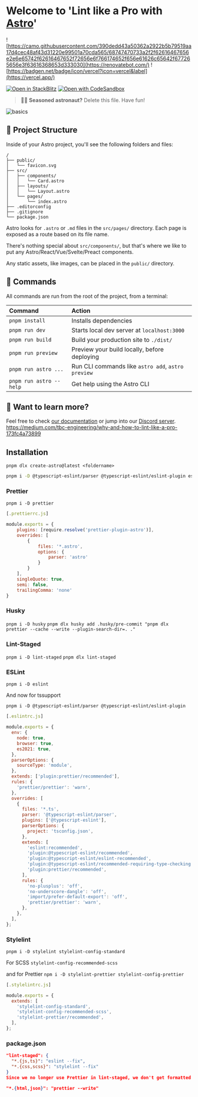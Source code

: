 # Welcome to 'Lint like a Pro with [Astro](https://astro.build)'

![https://camo.githubusercontent.com/390dedd43a50362a2922b5b79519aa17d4cec48af43d31220e99501a70cda565/68747470733a2f2f62616467656e2e6e65742f62616467652f72656e6f766174652f656e61626c65642f677265656e3f63616368653d333030](https://renovatebot.com/)
![https://badgen.net/badge/icon/vercel?icon=vercel&label](https://vercel.app/)

[![Open in StackBlitz](https://developer.stackblitz.com/img/open_in_stackblitz.svg)](https://stackblitz.com/github/advanced-astro/astro-lintlapro)
[![Open with CodeSandbox](https://assets.codesandbox.io/github/button-edit-lime.svg)](https://codesandbox.io/s/github/advanced-astro/astro-lintlapro)

> 🧑‍🚀 **Seasoned astronaut?** Delete this file. Have fun!

![basics](https://user-images.githubusercontent.com/4677417/186188965-73453154-fdec-4d6b-9c34-cb35c248ae5b.png)

## 🚀 Project Structure

Inside of your Astro project, you'll see the following folders and files:

```text
/
├── public/
│   └── favicon.svg
├── src/
│   ├── components/
│   │   └── Card.astro
│   ├── layouts/
│   │   └── Layout.astro
│   └── pages/
│       └── index.astro
├── .editorconfig
├── .gitignore
└── package.json
```

Astro looks for `.astro` or `.md` files in the `src/pages/` directory. Each page is exposed as a route based on its file name.

There's nothing special about `src/components/`, but that's where we like to put any Astro/React/Vue/Svelte/Preact components.

Any static assets, like images, can be placed in the `public/` directory.

## 🧞 Commands

All commands are run from the root of the project, from a terminal:

| Command                 | Action                                             |
| :---------------------- | :------------------------------------------------- |
| `pnpm install`          | Installs dependencies                              |
| `pnpm run dev`          | Starts local dev server at `localhost:3000`        |
| `pnpm run build`        | Build your production site to `./dist/`            |
| `pnpm run preview`      | Preview your build locally, before deploying       |
| `pnpm run astro ...`    | Run CLI commands like `astro add`, `astro preview` |
| `pnpm run astro --help` | Get help using the Astro CLI                       |

## 👀 Want to learn more?

Feel free to check [our documentation](https://docs.astro.build) or jump into our [Discord server](https://astro.build/chat).
<https://medium.com/tbc-engineering/why-and-how-to-lint-like-a-pro-173fc4a73899>

## Installation

`pnpm dlx create-astro@latest <foldername>`

```bash
pnpm i -D @typescript-eslint/parser @typescript-eslint/eslint-plugin eslint eslint-plugin-prettier eslint-plugin-import husky lint-staged prettier stylelint stylelint stylelint-config-standard stylelint-config-recommended-scss stylelint-prettier stylelint-config-prettier
```

### Prettier

`pnpm i -D prettier`

```javascript
[.prettierrc.js]

module.exports = {
    plugins: [require.resolve('prettier-plugin-astro')],
    overrides: [
        {
            files: '*.astro',
            options: {
                parser: 'astro'
            }
        }
    ],
    singleQuote: true,
    semi: false,
    trailingComma: 'none'
}
```

### Husky

`pnpm i -D husky`
`pnpm dlx husky add .husky/pre-commit "pnpm dlx prettier --cache --write --plugin-search-dir=. ."`

### Lint-Staged

`pnpm i -D lint-staged`
`pnpm dlx lint-staged`

### ESLint

`pnpm i -D eslint`

And now for tssupport

`pnpm i -D @typescript-eslint/parser @typescript-eslint/eslint-plugin`

```javascript
[.eslintrc.js]

module.exports = {
  env: {
    node: true,
    browser: true,
    es2021: true,
  },
  parserOptions: {
    sourceType: 'module',
  },
  extends: ['plugin:prettier/recommended'],
  rules: {
    'prettier/prettier': 'warn',
  },
  overrides: [
    {
      files: '*.ts',
      parser: '@typescript-eslint/parser',
      plugins: ['@typescript-eslint'],
      parserOptions: {
        project: 'tsconfig.json',
      },
      extends: [
        'eslint:recommended',
        'plugin:@typescript-eslint/recommended',
        'plugin:@typescript-eslint/eslint-recommended',
        'plugin:@typescript-eslint/recommended-requiring-type-checking',
        'plugin:prettier/recommended',
      ],
      rules: {
        'no-plusplus': 'off',
        'no-underscore-dangle': 'off',
        'import/prefer-default-export': 'off',
        'prettier/prettier': 'warn',
      },
    },
  ],
};
```

### Stylelint

`pnpm i -D stylelint stylelint-config-standard`

For SCSS `stylelint-config-recommended-scss`

and for Prettier `npm i -D stylelint-prettier stylelint-config-prettier`

```javascript
[.stylelintrc.js]

module.exports = {
  extends: [
    'stylelint-config-standard',
    'stylelint-config-recommended-scss',
    'stylelint-prettier/recommended',
  ],
};
```

### package.json

```json
"lint-staged": {
  "*.{js,ts}": "eslint --fix",
  "*.{css,scss}": "stylelint --fix"
}
Since we no longer use Prettier in lint-staged, we don't get formatted html and json files, so we have to add this line:

"*.{html,json}": "prettier --write"
```
